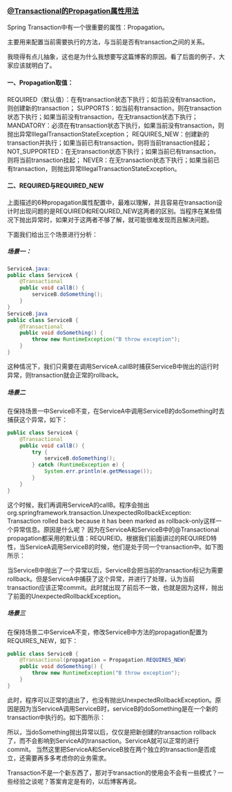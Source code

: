 ### [@Transactional的Propagation属性用法](https://blog.csdn.net/gm371200587/java/article/details/79869449)



Spring Transaction中有一个很重要的属性：Propagation。

主要用来配置当前需要执行的方法，与当前是否有transaction之间的关系。

我晓得有点儿抽象，这也是为什么我想要写这篇博客的原因。看了后面的例子，大家应该就明白了。

#### 一、Propagation取值：

REQUIRED（默认值）：在有transaction状态下执行；如当前没有transaction，则创建新的transaction；
SUPPORTS：如当前有transaction，则在transaction状态下执行；如果当前没有transaction，在无transaction状态下执行；
MANDATORY：必须在有transaction状态下执行，如果当前没有transaction，则抛出异常IllegalTransactionStateException；
REQUIRES_NEW：创建新的transaction并执行；如果当前已有transaction，则将当前transaction挂起；
NOT_SUPPORTED：在无transaction状态下执行；如果当前已有transaction，则将当前transaction挂起；
NEVER：在无transaction状态下执行；如果当前已有transaction，则抛出异常IllegalTransactionStateException。

#### 二、REQUIRED与REQUIRED_NEW

上面描述的6种propagation属性配置中，最难以理解，并且容易在transaction设计时出现问题的是REQUIRED和REQURED_NEW这两者的区别。当程序在某些情况下抛出异常时，如果对于这两者不够了解，就可能很难发现而且解决问题。

下面我们给出三个场景进行分析：

##### 场景一：

~~~java
ServiceA.java:
public class ServiceA {
    @Transactional
    public void callB() {
        serviceB.doSomething();
    }
}
ServiceB.java
public class ServiceB {
    @Transactional
    public void doSomething() {
        throw new RuntimeException("B throw exception");
    }
}
~~~


这种情况下，我们只需要在调用ServiceA.callB时捕获ServiceB中抛出的运行时异常，则transaction就会正常的rollback。

##### 场景二

在保持场景一中ServiceB不变，在ServiceA中调用ServiceB的doSomething时去捕获这个异常，如下：

~~~java
public class ServiceA {
    @Transactional
    public void callB() {
        try {
            serviceB.doSomething();
        } catch (RuntimeException e) {
            System.err.println(e.getMessage());
        }
    }
}
~~~

这个时候，我们再调用ServiceA的callB。程序会抛出org.springframework.transaction.UnexpectedRollbackException: Transaction rolled back because it has been marked as rollback-only这样一个异常信息。原因是什么呢？
因为在ServiceA和ServiceB中的@Transactional propagation都采用的默认值：REQUREID。根据我们前面讲过的REQUIRED特性，当ServiceA调用ServiceB的时候，他们是处于同一个transaction中。如下图所示：


当ServiceB中抛出了一个异常以后，ServiceB会把当前的transaction标记为需要rollback。但是ServiceA中捕获了这个异常，并进行了处理，认为当前transaction应该正常commit。此时就出现了前后不一致，也就是因为这样，抛出了前面的UnexpectedRollbackException。

##### 场景三

在保持场景二中ServiceA不变，修改ServiceB中方法的propagation配置为REQUIRES_NEW，如下：

~~~java
public class ServiceB {
    @Transactional(propagation = Propagation.REQUIRES_NEW)
    public void doSomething() {
        throw new RuntimeException("B throw exception");
    }
}
~~~


此时，程序可以正常的退出了，也没有抛出UnexpectedRollbackException。原因是因为当ServiceA调用ServiceB时，serviceB的doSomething是在一个新的transaction中执行的。如下图所示：


所以，当doSomething抛出异常以后，仅仅是把新创建的transaction rollback了，而不会影响到ServiceA的transaction。ServiceA就可以正常的进行commit。
当然这里把ServiceA和ServiceB放在两个独立的transaction是否成立，还需要再多多考虑你的业务需求。

Transaction不是一个新东西了，那对于transaction的使用会不会有一些模式？一些经验之谈呢？答案肯定是有的，以后博客再说。

